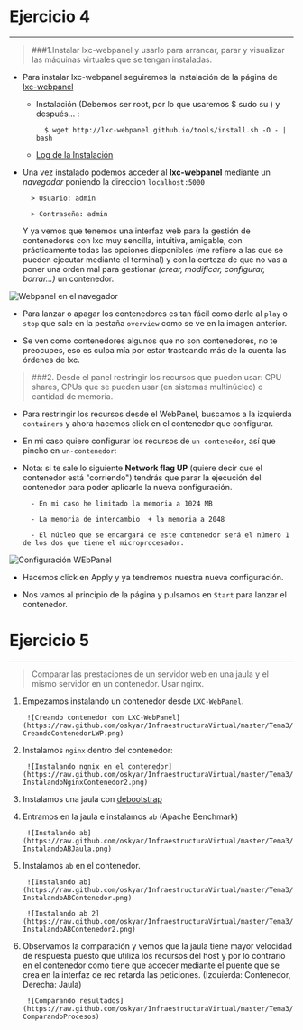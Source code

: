 # Ejercicio 4
-------------

> ###1\.Instalar lxc-webpanel y usarlo para arrancar, parar y visualizar las máquinas virtuales que se tengan instaladas.

* Para instalar lxc-webpanel seguiremos la instalación de la página de [lxc-webpanel](http://lxc-webpanel.github.io/install.html)

	* Instalación (Debemos ser root, por lo que usaremos $ sudo su ) y después... :

			$ wget http://lxc-webpanel.github.io/tools/install.sh -O - | bash

	* [Log de la Instalación](https://github.com/oskyar/InfraestructuraVirtual/blob/master/Tema3/log-Instalacion-Lxc-WebPanel.md)


* Una vez instalado podemos acceder al **lxc-webpanel** mediante un *navegador* poniendo la direccion `localhost:5000`

		> Usuario: admin

		> Contraseña: admin

	Y ya vemos que tenemos una interfaz web para la gestión de contenedores con lxc muy sencilla, intuitiva, amigable, con prácticamente todas las opciones disponibles (me refiero a las que se pueden ejecutar mediante el terminal) y con la certeza de que no vas a poner una orden mal para gestionar *(crear, modificar, configurar, borrar...)* un contenedor.

![Webpanel en el navegador](https://raw.github.com/oskyar/InfraestructuraVirtual/master/Tema3/img/Ejercicio4-WebPanel.png)


* Para lanzar o apagar los contenedores es tan fácil como darle al `play` o `stop` que sale en la pestaña `overview` como se ve en la imagen anterior.

* Se ven como contenedores algunos que no son contenedores, no te preocupes, eso es culpa mía por estar trasteando más de la cuenta las órdenes de lxc.


> ###2\. Desde el panel restringir los recursos que pueden usar: CPU shares, CPUs que se pueden usar (en sistemas multinúcleo) o cantidad de memoria.

* Para restringir los recursos desde el WebPanel, buscamos a la izquierda `containers` y ahora hacemos click en el contenedor que configurar.

* En mi caso quiero configurar los recursos de `un-contenedor`, así que pincho en `un-contenedor`:

* Nota: si te sale lo siguiente **Network flag UP** (quiere decir que el contenedor está "corriendo") tendrás que parar la ejecución del contenedor para poder aplicarle la nueva configuración.

		- En mi caso he limitado la memoria a 1024 MB

		- La memoria de intercambio  + la memoria a 2048

		- El núcleo que se encargará de este contenedor será el número 1 de los dos que tiene el microprocesador.

![Configuración WEbPanel](https://raw.github.com/oskyar/InfraestructuraVirtual/master/Tema3/img/Ejercicio4b-Configuracion2-Contenedor-Webpanel.png)

* Hacemos click en Apply y ya tendremos nuestra nueva configuración.

* Nos vamos al principio de la página y pulsamos en `Start` para lanzar el contenedor.



# Ejercicio 5
-------------

> Comparar las prestaciones de un servidor web en una jaula y el mismo servidor en un contenedor. Usar nginx.

1. Empezamos instalando un contenedor desde `LXC-WebPanel`.

		![Creando contenedor con LXC-WebPanel](https://raw.github.com/oskyar/InfraestructuraVirtual/master/Tema3/img/Ejercicio5-CreandoContenedorLWP.png)

2. Instalamos `nginx` dentro del contenedor:

		![Instalando ngnix en el contenedor](https://raw.github.com/oskyar/InfraestructuraVirtual/master/Tema3/img/Ejercicio5-InstalandoNginxContenedor2.png)

3. Instalamos una jaula con [debootstrap](https://github.com/oskyar/InfraestructuraVirtual/blob/master/Tema2/Ejercicios3y4.md#ejercicio3)

4. Entramos en la jaula e instalamos `ab` (Apache Benchmark)

		![Instalando ab](https://raw.github.com/oskyar/InfraestructuraVirtual/master/Tema3/img/Ejercicio5-InstalandoABJaula.png)

5. Instalamos `ab` en el contenedor.

		![Instalando ab](https://raw.github.com/oskyar/InfraestructuraVirtual/master/Tema3/img/Ejercicio5-InstalandoABContenedor.png)

		![Instalando ab 2](https://raw.github.com/oskyar/InfraestructuraVirtual/master/Tema3/img/Ejercicio5-InstalandoABContenedor2.png)

6. Observamos la comparación y vemos que la jaula tiene mayor velocidad de respuesta puesto que utiliza los recursos del host y por lo contrario en el contenedor como tiene que acceder mediante el puente que se crea en la interfaz de red retarda las peticiones. (Izquierda: Contenedor, Derecha: Jaula)

		![Comparando resultados](https://raw.github.com/oskyar/InfraestructuraVirtual/master/Tema3/img/Ejercicio5-ComparandoProcesos)
